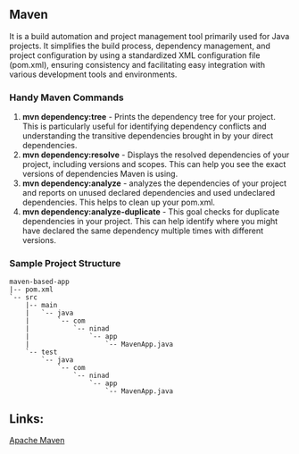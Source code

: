 ## Maven
It is a build automation and project management tool primarily used for Java projects. 
It simplifies the build process, dependency management, and project configuration by using a standardized XML configuration file (pom.xml), ensuring consistency and facilitating easy integration with various development tools and environments.


### Handy Maven Commands

1. **mvn dependency:tree** - Prints the dependency tree for your project. This is particularly useful for identifying dependency conflicts and understanding the transitive dependencies brought in by your direct dependencies.
2. **mvn dependency:resolve** - Displays the resolved dependencies of your project, including versions and scopes. This can help you see the exact versions of dependencies Maven is using.
3. **mvn dependency:analyze** - analyzes the dependencies of your project and reports on unused declared dependencies and used undeclared dependencies. This helps to clean up your pom.xml.
4. **mvn dependency:analyze-duplicate** - This goal checks for duplicate dependencies in your project. This can help identify where you might have declared the same dependency multiple times with different versions.


### Sample Project Structure
```
maven-based-app
|-- pom.xml
`-- src
    |-- main
    |   `-- java
    |       `-- com
    |           `-- ninad
    |               `-- app
    |                   `-- MavenApp.java
    `-- test
        `-- java
            `-- com
                `-- ninad
                    `-- app
                        `-- MavenApp.java

```




## Links:
[Apache Maven]([https://link-url-here.org](https://maven.apache.org/guides/getting-started/maven-in-five-minutes.html))
